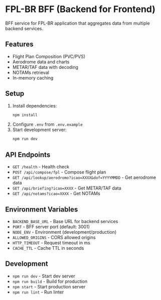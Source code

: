 # FPL-BR BFF (Backend for Frontend)

BFF service for FPL-BR application that aggregates data from multiple backend services.

## Features

- Flight Plan Composition (PVC/PVS)
- Aerodrome data and charts
- METAR/TAF data with decoding
- NOTAMs retrieval
- In-memory caching

## Setup

1. Install dependencies:
   ```bash
   npm install
   ```
2. Configure `.env` from `.env.example`
3. Start development server:
   ```bash
   npm run dev
   ```

## API Endpoints

- `GET /health` - Health check
- `POST /api/compose/fpl` - Compose flight plan
- `GET /api/lookup/aerodromo?icao=XXXX&dof=YYYYMMDD` - Get aerodrome data
- `GET /api/briefing?icao=XXXX` - Get METAR/TAF data
- `GET /api/notams?icao=XXXX` - Get NOTAMs

## Environment Variables

- `BACKEND_BASE_URL` - Base URL for backend services
- `PORT` - BFF server port (default: 3001)
- `NODE_ENV` - Environment (development/production)
- `ALLOWED_ORIGINS` - CORS allowed origins
- `HTTP_TIMEOUT` - Request timeout in ms
- `CACHE_TTL` - Cache TTL in seconds

## Development

- `npm run dev` - Start dev server
- `npm run build` - Build for production
- `npm start` - Start production server
- `npm run lint` - Run linter
